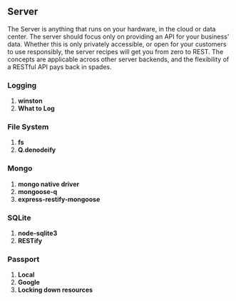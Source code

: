 ## Server

The Server is anything that runs on your hardware, in the cloud or data center. The server should focus only on providing an API for your business' data. Whether this is only privately accessible, or open for your customers to use responsibly, the server recipes will get you from zero to REST. The concepts are applicable across other server backends, and the flexibility of a RESTful API pays back in spades.

### Logging
1. **winston**
1. **What to Log**

### File System
1. **fs**
1. **Q.denodeify**

### Mongo
1. **mongo native driver**
1. **mongoose-q**
1. **express-restify-mongoose**

### SQLite
1. **node-sqlite3**
1. **RESTify**

### Passport
1. **Local**
1. **Google**
1. **Locking down resources**
